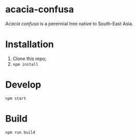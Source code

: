 acacia-confusa
=====================================
*Acacia confusa* is a perennial tree native to South-East Asia.

# Installation
1. Clone this repo;
2. `npm install`

# Develop
`npm start`

# Build
`npm run build`
